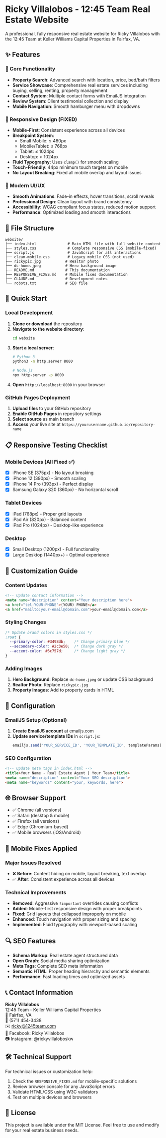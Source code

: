 # Ricky Villalobos - 12:45 Team Real Estate Website

A professional, fully responsive real estate website for Ricky Villalobos with the 12:45 Team at Keller Williams Capital Properties in Fairfax, VA.

## ✨ Features

### 🎯 Core Functionality
- **Property Search**: Advanced search with location, price, bed/bath filters
- **Service Showcase**: Comprehensive real estate services including buying, selling, renting, property management
- **Contact System**: Multiple contact forms with EmailJS integration
- **Review System**: Client testimonial collection and display
- **Mobile Navigation**: Smooth hamburger menu with dropdowns

### 📱 Responsive Design (FIXED)
- **Mobile-First**: Consistent experience across all devices
- **Breakpoint System**: 
  - Small Mobile: ≤ 480px
  - Mobile/Tablet: ≤ 768px  
  - Tablet: ≤ 1024px
  - Desktop: > 1024px
- **Fluid Typography**: Uses `clamp()` for smooth scaling
- **Touch-Friendly**: 44px minimum touch targets on mobile
- **No Layout Breaking**: Fixed all mobile overlap and layout issues

### 🎨 Modern UI/UX
- **Smooth Animations**: Fade-in effects, hover transitions, scroll reveals
- **Professional Design**: Clean layout with brand consistency
- **Accessibility**: WCAG compliant focus states, reduced motion support
- **Performance**: Optimized loading and smooth interactions

## 📁 File Structure

```
website/
├── index.html              # Main HTML file with full website content
├── styles.css              # Complete responsive CSS (mobile-fixed)
├── script.js               # JavaScript for all interactions
├── clean-mobile.css        # Legacy mobile CSS (not used)
├── rickypic.jpg           # Realtor photo
├── dc-home.jpeg           # Hero background image
├── README.md              # This documentation
├── RESPONSIVE_FIXES.md    # Mobile fixes documentation
├── CLAUDE.md              # Development notes
└── robots.txt             # SEO file
```

## 🚀 Quick Start

### Local Development

1. **Clone or download** the repository
2. **Navigate to the website directory**:
   ```bash
   cd website
   ```
3. **Start a local server**:
   ```bash
   # Python 3
   python3 -m http.server 8000
   
   # Node.js
   npx http-server -p 8000
   ```
4. **Open** `http://localhost:8000` in your browser

### GitHub Pages Deployment

1. **Upload files** to your GitHub repository
2. **Enable GitHub Pages** in repository settings
3. **Select source** as main branch
4. **Access** your live site at `https://yourusername.github.io/repository-name`

## 📋 Responsive Testing Checklist

### Mobile Devices (All Fixed ✅)
- [x] iPhone SE (375px) - No layout breaking
- [x] iPhone 12 (390px) - Smooth scaling  
- [x] iPhone 14 Pro (393px) - Perfect display
- [x] Samsung Galaxy S20 (360px) - No horizontal scroll

### Tablet Devices
- [x] iPad (768px) - Proper grid layouts
- [x] iPad Air (820px) - Balanced content
- [x] iPad Pro (1024px) - Desktop-like experience

### Desktop
- [x] Small Desktop (1200px) - Full functionality
- [x] Large Desktop (1440px+) - Optimal experience

## 🎨 Customization Guide

### Content Updates
```html
<!-- Update contact information -->
<meta name="description" content="Your description here">
<a href="tel:YOUR-PHONE">(YOUR) PHONE</a>
<a href="mailto:your-email@domain.com">your-email@domain.com</a>
```

### Styling Changes
```css
/* Update brand colors in styles.css */
:root {
  --primary-color: #3498db;    /* Change primary blue */
  --secondary-color: #2c3e50;  /* Change dark gray */
  --accent-color: #6c757d;     /* Change light gray */
}
```

### Adding Images
1. **Hero Background**: Replace `dc-home.jpeg` or update CSS background
2. **Realtor Photo**: Replace `rickypic.jpg` 
3. **Property Images**: Add to property cards in HTML

## 🔧 Configuration

### EmailJS Setup (Optional)
1. **Create EmailJS account** at emailjs.com
2. **Update service/template IDs** in `script.js`:
   ```javascript
   emailjs.send('YOUR_SERVICE_ID', 'YOUR_TEMPLATE_ID', templateParams)
   ```

### SEO Configuration
```html
<!-- Update meta tags in index.html -->
<title>Your Name - Real Estate Agent | Your Team</title>
<meta name="description" content="Your SEO description">
<meta name="keywords" content="your, keywords, here">
```

## 🌐 Browser Support

- ✅ Chrome (all versions)
- ✅ Safari (desktop & mobile)
- ✅ Firefox (all versions)  
- ✅ Edge (Chromium-based)
- ✅ Mobile browsers (iOS/Android)

## 📱 Mobile Fixes Applied

### Major Issues Resolved
- ❌ **Before**: Content hiding on mobile, layout breaking, text overlap
- ✅ **After**: Consistent experience across all devices

### Technical Improvements
- **Removed**: Aggressive `!important` overrides causing conflicts
- **Added**: Mobile-first responsive design with proper breakpoints
- **Fixed**: Grid layouts that collapsed improperly on mobile
- **Enhanced**: Touch navigation with proper sizing and spacing
- **Implemented**: Fluid typography with viewport-based scaling

## 🔍 SEO Features

- **Schema Markup**: Real estate agent structured data
- **Open Graph**: Social media sharing optimization
- **Meta Tags**: Complete SEO meta information
- **Semantic HTML**: Proper heading hierarchy and semantic elements
- **Performance**: Fast loading times and optimized assets

## 📞 Contact Information

**Ricky Villalobos**  
12:45 Team - Keller Williams Capital Properties  
📍 Fairfax, VA  
📱 (571) 454-3438  
✉️ ricky@1245team.com  
📘 Facebook: Ricky Villalobos  
📷 Instagram: @rickyvillaloboskw

## 🛠️ Technical Support

For technical issues or customization help:
1. Check the `RESPONSIVE_FIXES.md` for mobile-specific solutions
2. Review browser console for any JavaScript errors
3. Validate HTML/CSS using W3C validators
4. Test on multiple devices and browsers

## 📄 License

This project is available under the MIT License. Feel free to use and modify for your real estate business needs.
